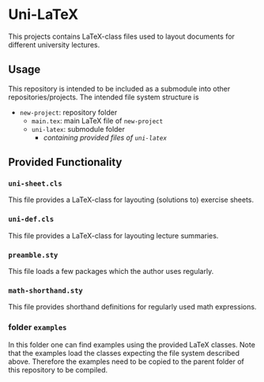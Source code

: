 # Uni-LaTeX

This projects contains LaTeX-class files used to layout documents for different university lectures.

## Usage
This repository is intended to be included as a submodule into other repositories/projects. The intended file system structure is
- `new-project`: repository folder
    - `main.tex`: main LaTeX file of `new-project`
    - `uni-latex`: submodule folder
        - _containing provided files of `uni-latex`_

## Provided Functionality

### `uni-sheet.cls`
This file provides a LaTeX-class for layouting (solutions to) exercise sheets.

### `uni-def.cls`
This file provides a LaTeX-class for layouting lecture summaries.

### `preamble.sty`
This file loads a few packages which the author uses regularly.

### `math-shorthand.sty`
This file provides shorthand definitions for regularly used math expressions.

### folder `examples`
In this folder one can find examples using the provided LaTeX classes. Note that the examples load the classes expecting the file system described above. Therefore the examples need to be copied to the parent folder of this repository to be compiled.
